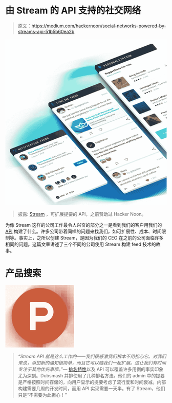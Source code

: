 # 由 Stream 的 API 支持的社交网络

> 原文：<https://medium.com/hackernoon/social-networks-powered-by-streams-api-51b5b60ea2b>

![](img/d54a7530c161a7c2b3d776198be52ebc.png)

> 披露: [Stream](https://goo.gl/LxzcfX) ，可扩展提要的 API，之前赞助过 Hacker Noon。

为像 Stream 这样的公司工作最令人兴奋的部分之一是看到我们的客户用我们的 [API](https://hackernoon.com/tagged/api) 构建了什么。许多公司带着同样的问题来找我们，如可扩展性、成本、时间限制等。事实上，之所以创建 Stream，是因为我们的 CEO 在之前的公司面临许多相同的问题。这篇文章讲述了三个不同的公司使用 Stream 构建 feed 技术的故事。

# 产品搜索

![](img/0a657e8306262d7a7b727d14daf46f02.png)

> *“Stream API 就是这么工作的——我们很感激我们根本不用担心它。对我们来说，添加新的通知很简单，而且它可以随我们一起扩展。这让我们有时间专注于其他优先事项。”—* [排名特性](https://medium.com/u/ac19e2880d0c#custom_ranking)以及 API 可以覆盖许多用例的事实印象尤为深刻。Dubsmash 并排使用了几种排名方法。他们的 admin 中的提要是严格按照时间存储的，向用户显示的提要考虑了流行度和时间衰减。内部构建需要几周的开发时间，而用 API 实现需要一天半。有了 Stream，他们只是“不需要为此担心！”